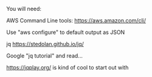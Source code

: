 You will need:

AWS Command Line tools:
https://aws.amazon.com/cli/

Use "aws configure" to default output as JSON

jq
https://stedolan.github.io/jq/

Google "jq tutorial" and read...

https://jqplay.org/
is kind of cool to start out with
